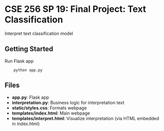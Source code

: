 # CSE 256 SP 19: Final Project: Text Classification

Interpret text classification model

## Getting Started

Run Flask app

		python app.py

## Files

* __app.py__: Flask app
* __interpretation.py__: Business logic for interpretation text
* __static/styles.css__: Formats webpage
* __templates/index.html__: Main webpage
* __templates/interpret.html__: Visualize interpretation (via HTML embedded in index.html)
